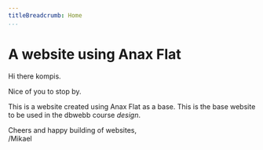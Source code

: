 ```yaml
---
titleBreadcrumb: Home
...
```

A website using Anax Flat
===============================

Hi there kompis.

Nice of you to stop by.

This is a website created using Anax Flat as a base. This is the base website to be used in the dbwebb course *design*.

Cheers and happy building of websites,  
/Mikael
